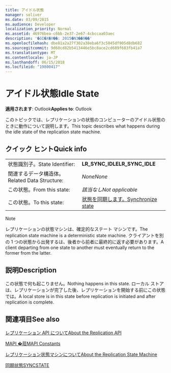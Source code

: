 ```yaml
---
title: アイドル状態
manager: soliver
ms.date: 03/09/2015
ms.audience: Developer
localization_priority: Normal
ms.assetid: 46976bea-c6bb-2e37-2e67-4cbccaa03aec
description: '�ŏI�X�V��: 2015�N3��9��'
ms.openlocfilehash: dbe81a2a27f302a38eba6f3c5045df905d8db682
ms.sourcegitcommit: 9d60cd82b5413446e5bc8ace2cd689f683fb41a7
ms.translationtype: MT
ms.contentlocale: ja-JP
ms.lasthandoff: 06/15/2018
ms.locfileid: "19800417"
---
```

# <a name="idle-state"></a><span data-ttu-id="3bbdc-103">アイドル状態</span><span class="sxs-lookup"><span data-stu-id="3bbdc-103">Idle State</span></span>

  
  
<span data-ttu-id="3bbdc-104">**適用されます**: Outlook</span><span class="sxs-lookup"><span data-stu-id="3bbdc-104">**Applies to**: Outlook</span></span> 
  
 <span data-ttu-id="3bbdc-105">このトピックでは、レプリケーションの状態のコンピューターのアイドル状態のときに動作について説明します。</span><span class="sxs-lookup"><span data-stu-id="3bbdc-105">This topic describes what happens during the idle state of the replication state machine.</span></span> 
  
## <a name="quick-info"></a><span data-ttu-id="3bbdc-106">クイック ヒント</span><span class="sxs-lookup"><span data-stu-id="3bbdc-106">Quick info</span></span>

|||
|:-----|:-----|
|<span data-ttu-id="3bbdc-107">状態識別子。</span><span class="sxs-lookup"><span data-stu-id="3bbdc-107">State Identifier:</span></span>  <br/> |<span data-ttu-id="3bbdc-108">**LR_SYNC_IDLE**</span><span class="sxs-lookup"><span data-stu-id="3bbdc-108">**LR_SYNC_IDLE**</span></span> <br/> |
|<span data-ttu-id="3bbdc-109">関連するデータ構造体。</span><span class="sxs-lookup"><span data-stu-id="3bbdc-109">Related Data Structure:</span></span>  <br/> | <span data-ttu-id="3bbdc-110">*None*</span><span class="sxs-lookup"><span data-stu-id="3bbdc-110">*None*</span></span>  <br/> |
|<span data-ttu-id="3bbdc-111">この状態。</span><span class="sxs-lookup"><span data-stu-id="3bbdc-111">From this state:</span></span>  <br/> | <span data-ttu-id="3bbdc-112">*該当なし*</span><span class="sxs-lookup"><span data-stu-id="3bbdc-112">*Not applicable*</span></span>  <br/> |
|<span data-ttu-id="3bbdc-113">この状態。</span><span class="sxs-lookup"><span data-stu-id="3bbdc-113">To this state:</span></span>  <br/> |[<span data-ttu-id="3bbdc-114">状態を同期します。</span><span class="sxs-lookup"><span data-stu-id="3bbdc-114">Synchronize state</span></span>](synchronize-state.md) <br/> |
   
> [!NOTE]
> <span data-ttu-id="3bbdc-115">レプリケーションの状態マシンは、確定的なステート マシンです。</span><span class="sxs-lookup"><span data-stu-id="3bbdc-115">The replication state machine is a deterministic state machine.</span></span> <span data-ttu-id="3bbdc-116">クライアントを別の 1 つの状態から出発するは、後者から前者に最終的に返す必要があります。</span><span class="sxs-lookup"><span data-stu-id="3bbdc-116">A client departing from one state to another must eventually return to the former from the latter.</span></span> 
  
## <a name="description"></a><span data-ttu-id="3bbdc-117">説明</span><span class="sxs-lookup"><span data-stu-id="3bbdc-117">Description</span></span>

<span data-ttu-id="3bbdc-118">この状態で何も起こりません。</span><span class="sxs-lookup"><span data-stu-id="3bbdc-118">Nothing happens in this state.</span></span> <span data-ttu-id="3bbdc-119">ローカル ストアは、レプリケーションが完了した後、レプリケーションを開始する前にこの状態では。</span><span class="sxs-lookup"><span data-stu-id="3bbdc-119">A local store is in this state before replication is initiated and after replication is complete.</span></span>
  
## <a name="see-also"></a><span data-ttu-id="3bbdc-120">関連項目</span><span class="sxs-lookup"><span data-stu-id="3bbdc-120">See also</span></span>



[<span data-ttu-id="3bbdc-121">レプリケーション API について</span><span class="sxs-lookup"><span data-stu-id="3bbdc-121">About the Replication API</span></span>](about-the-replication-api.md)
  
[<span data-ttu-id="3bbdc-122">MAPI �萔</span><span class="sxs-lookup"><span data-stu-id="3bbdc-122">MAPI Constants</span></span>](mapi-constants.md)
  
[<span data-ttu-id="3bbdc-123">レプリケーション状態マシンについて</span><span class="sxs-lookup"><span data-stu-id="3bbdc-123">About the Replication State Machine</span></span>](about-the-replication-state-machine.md)
  
[<span data-ttu-id="3bbdc-124">同期状態</span><span class="sxs-lookup"><span data-stu-id="3bbdc-124">SYNCSTATE</span></span>](syncstate.md)

